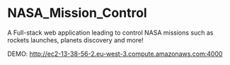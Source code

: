 # NASA_Mission_Control
A Full-stack web application leading to control NASA missions such as rockets launches, planets discovery and more!


DEMO: http://ec2-13-38-56-2.eu-west-3.compute.amazonaws.com:4000

